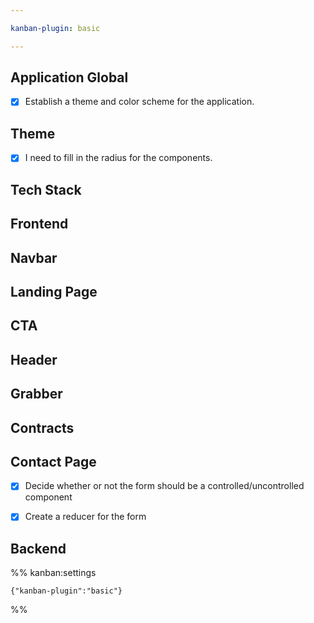 ```yaml
---

kanban-plugin: basic

---
```


## Application Global

- [x] Establish a theme and color scheme for the application.


## Theme

- [x] I need to fill in the radius for the components.


## Tech Stack



## Frontend



## Navbar



## Landing Page



## CTA



## Header



## Grabber



## Contracts



## Contact Page

- [x] Decide whether or not the form should be a controlled/uncontrolled component
- [x] Create a reducer for the form


## Backend





%% kanban:settings
```
{"kanban-plugin":"basic"}
```
%%